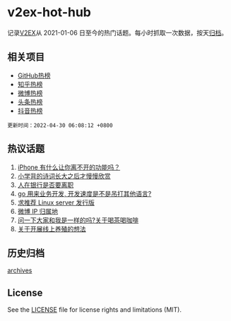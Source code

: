# v2ex-hot-hub

 记录[V2EX](https://www.v2ex.com/)从 2021-01-06 日至今的热门话题。每小时抓取一次数据，按天[归档](archives)。
 
 ## 相关项目

- [GitHub热榜](https://github.com/lonnyzhang423/github-hot-hub)
- [知乎热榜](https://github.com/lonnyzhang423/zhihu-hot-hub)
- [微博热榜](https://github.com/lonnyzhang423/weibo-hot-hub)
- [头条热榜](https://github.com/lonnyzhang423/toutiao-hot-hub)
- [抖音热榜](https://github.com/lonnyzhang423/douyin-hot-hub)


 `更新时间：2022-04-30 06:08:12 +0800`

## 热议话题

1. [iPhone 有什么让你离不开的功能吗？](https://www.v2ex.com/t/849965)
1. [小学背的诗词长大之后才慢慢欣赏](https://www.v2ex.com/t/850010)
1. [人在银行是否要离职](https://www.v2ex.com/t/849941)
1. [go 用来业务开发, 开发速度是不是吊打其他语言?](https://www.v2ex.com/t/849956)
1. [求推荐 Linux server 发行版](https://www.v2ex.com/t/849966)
1. [微博 IP 归属地](https://www.v2ex.com/t/850097)
1. [问一下大家和我是一样的吗?关于喝茶喝咖啡](https://www.v2ex.com/t/849961)
1. [关于开展线上养殖的想法](https://www.v2ex.com/t/849984)

## 历史归档

[archives](archives)

## License

See the [LICENSE](LICENSE) file for license rights and limitations (MIT).
